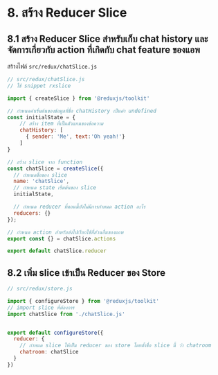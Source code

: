 
# 8. สร้าง Reducer Slice


## 8.1 สร้าง Reducer Slice สำหรับเก็บ chat history และจัดการเกี่ยวกับ action ที่เกิดกับ chat feature ของแอพ

สร้างไฟล์ `src/redux/chatSlice.js`

```jsx
// src/redux/chatSlice.js
// ใช้ snippet rxslice

import { createSlice } from '@reduxjs/toolkit'

// กำหนดค่าเริ่มต้นของข้อมูลที่ชื่อ chatHistory เป็นค่า undefined
const initialState = {
    // สร้าง item ที่เป็นตัวแทนของข้อความ
    chatHistory: [
      { sender: 'Me', text:'Oh yeah!'}
    ]
}

// สร้าง slice จาก function 
const chatSlice = createSlice({
  // กำหนดชื่อของ slice
  name: 'chatSlice',
  // กำหนด state เริ่มต้นของ slice 
  initialState,

  // กำหนด reducer ที่ตอนนี้ยังไม่มีการกำหนด action อะไร
  reducers: {}
});

// กำหนด action สำหรับส่งไปเรียกใช้ที่ส่วนอื่นของแอพ
export const {} = chatSlice.actions

export default chatSlice.reducer
```


## 8.2 เพิ่ม slice เข้าเป็น Reducer ของ Store

```jsx
// src/redux/store.js

import { configureStore } from '@reduxjs/toolkit'
// import slice ที่ต้องการ
import chatSlice from './chatSlice.js'


export default configureStore({
  reducer: {
    // กำหนด slice ให้เป็น reducer ของ store โดยตั้งชื่อ slice นี้ ว่า chatroom 
    chatroom: chatSlice
  }
})
```
